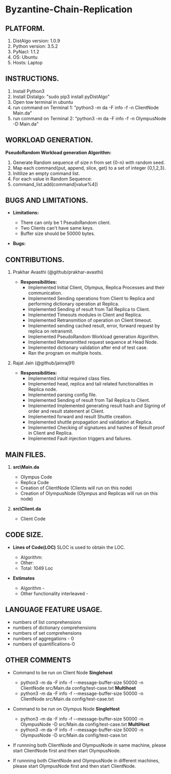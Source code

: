 # Byzantine-Chain-Replication


## PLATFORM. 
1. DistAlgo version: 1.0.9
2. Python version: 3.5.2
3. PyNacl: 1.1.2
4. OS: Ubuntu
5. Hosts: Laptop


## INSTRUCTIONS.
1. Install Python3
2. Install Distalgo: "sudo pip3 install pyDistAlgo"
3. Open tow terminal in ubuntu
4. run command on Terminal 1: "python3 -m da -F info -f -n ClientNode Main.da"
5. run command on Terminal 2: "python3 -m da -F info -f -n OlympusNode -D Main.da"


## WORKLOAD GENERATION.
**PseudoRandom Workload generation Algorithm:**

1. Generate Random sequence of size n from set {0-n} with random seed.
2. Map each command{put, append, slice, get} to a set of integer {0,1,2,3}.
3. Initilize an empty command list.
3. For each value in Random Sequence:
4. 	command_list.add(command[value%4])


## BUGS AND LIMITATIONS.  
   - **Limitations:**
     - There can only be 1 PseudoRandom client.
     - Two Clients can't have same keys.
     - Buffer size should be 50000 bytes.
   
   - **Bugs:**
   

## CONTRIBUTIONS.
1. Prakhar Avasthi (@github/prakhar-avasthi)
   - **Responsibilities:**
     - Implemented Initial Client, Olympus, Replica Processes and their communication.
     - Implemented Sending operations from Client to Replica and performing dictionary operation at Replica.
     - Implemented Sending of result from Tail Replica to Client.
     - Implemented Timeouts modules in Client and Replica.
     - Implemented Retransmition of operation on Client timeout.
     - Implemented sending cached result, error, forward request by replica on retransmit.
     - Implemented PseudoRandom Workload generation Algorithm.
     - Implemented Retransmitted request sequence at Head Node.
     - Implemented dictionary validation after end of test case.
     - Ran the program on multiple hosts.

2. Rajat Jain (@github/jainraj91)
   - **Responsibilities:**
     - Implemented initial required class files.
     - Implemented head, replica and tail related functionalities in Replica node.
     - Implemented parsing config file.
     - Implemented Sending of result from Tail Replica to Client.
     - Implemented Implemented generating result hash and Signing of order and result statement at Client.
     - Implemented forward and result Shuttle creation.
     - Implemented shuttle propagation and validation at Replica.
     - Implemented Checking of signatures and hashes of Result proof in Client and Replica.
     - Implemented Fault injection triggers and failures.


## MAIN FILES.
1. **src\Main.da**
   - Olympus Code
   - Replica Code
   - Creation of ClientNode (Clients will run on this node)
   - Creation of OlympusNode (Olympus and Replicas will run on this node)

2. **src\Client.da**
   - Client Code


## CODE SIZE.
   - **Lines of Code(LOC)** 
    SLOC is used to obtain the LOC.
     - Algorithm:  
     - Other: 
     - Total: 1049 Loc
   
   - **Estimates**
     - Algorithm - 
     - Other functionality interleaved - 


## LANGUAGE FEATURE USAGE. 
- numbers of list comprehensions
- numbers of dictionary comprehensions
- numbers of set comprehensions
- numbers of aggregations - 0
- numbers of quantifications-0


## OTHER COMMENTS
- Command to be run on Client Node
   **Singlehost**
     - python3 -m da -F info -f --message-buffer-size 50000 -n ClientNode src/Main.da config/test-case.txt
   **Multihost**
     - python3 -m da -F info -f --message-buffer-size 50000 -n ClientNode src/Main.da config/test-case.txt <ip>
     
- Command to be run on Olympus Node
  **SingleHost**
    - python3 -m da -F info -f --message-buffer-size 50000 -n OlympusNode -D src/Main.da config/test-case.txt
  **MultiHost**
    - python3 -m da -F info -f --message-buffer-size 50000 -n OlympusNode -D src/Main.da config/test-case.txt <ip>
- If runnning both ClientNode and OlympusNode in same machine, please start ClientNode first and then start OlympusNode.
- If runnning both ClientNode and OlympusNode in different machines, please start OlympusNode first and then start ClientNode.
